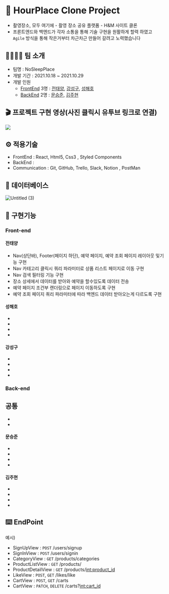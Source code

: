 # 🌅 HourPlace Clone Project
- 촬영장소, 모두 여기에 - 촬영 장소 공유 플랫폼 - H&M 사이트 클론
- 프론트엔드와 백엔드가 각자 소통을 통해 기술 구현을 원활하게 할력 하였고
  ` Agile` 방식을 통해 작은거부터 차근차근 만들어 갈려고 노력했습니다


## 👩‍👩‍👧‍👦 팀 소개
- 팀명 : NoSleepPlace 
- 개발 기간 : 2021.10.18 ~ 2021.10.29
- 개발 인원
  - [FrontEnd](https://github.com/wecode-bootcamp-korea/25-2nd-NoSleepPlace-frontend) 3명 : [전태양](https://github.com/xodid157), [강성구](), [성해호]()
  - [BackEnd](https://github.com/wecode-bootcamp-korea/25-2nd-NoSleepPlace-backend) 2명 : [문승준](), [김주현]()

## 🎬 프로젝트 구현 영상(사진 클릭시 유투브 링크로 연결)
[![](https://user-images.githubusercontent.com/80348575/139586650-9d5195e7-0c74-45a2-bcff-aa2797f9894f.gif)](https://www.youtube.com/watch?v=gMjL4kwj8cE)


## ⚙️ 적용기술
- FrontEnd : React, Html5, Css3 , Styled Components
- BackEnd : 
- Communication : Git, GitHub, Trello, Slack, Notion , PostMan

## 💾 데이터베이스 
![Untitled (3)](https://user-images.githubusercontent.com/80348575/139586819-15c5be8b-5b56-4f4c-b21f-7e6ffe7a4fb6.png)


## 📒 구현기능

### Front-end

#### 전태양
- Nav(상단바), Footer(페이지 하단), 예약 페이지, 예약 조회 페이지 레이아웃 및기능 구현
- Nav 카테고리 클릭시 쿼리 파라미터로 상품 리스트 페이지로 이동 구현
- Nav 검색 필터링 기능 구현
- 장소 상세에서 데이터를 받아와 예약을 할수있도록 데이터 전송
- 예약 페이지 조건부 랜더링으로 페이지 이동하도록 구현
- 예약 조회 페이지 쿼리 파라미터에 따라 백엔드 데이터 받아오는게 다르도록 구현

#### 성해호
- 
- 
- 
- 

#### 강성구
- 
- 
- 
- 

### Back-end

## 공통
- 
- 

#### 문승준
- 
- 
- 
- 

#### 김주현
- 
- 
- 
- 


## ⌨️ EndPoint
예시)
- SignUpView : `POST` /users/signup
- SignInView : `POST` /users/signin
- CategoryView : `GET` /products/categories
- ProductListView : `GET` /products/
- ProductDetailView : `GET` /products/<int:product_id>
- LikeView : `POST`, `GET` /likes/like
- CartView : `POST`, `GET` /carts
- CartView : `PATCH`, `DELETE` /carts?<int:cart_id>

